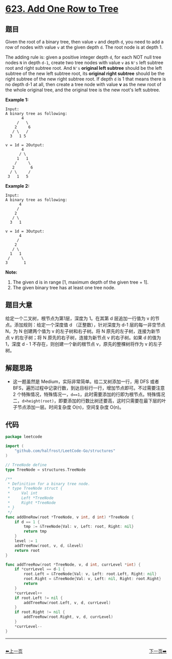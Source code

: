 # [623. Add One Row to Tree](https://leetcode.com/problems/add-one-row-to-tree/)


## 题目

Given the root of a binary tree, then value `v` and depth `d`, you need to add a row of nodes with value `v` at the given depth `d`. The root node is at depth 1.

The adding rule is: given a positive integer depth `d`, for each NOT null tree nodes `N` in depth `d-1`, create two tree nodes with value `v` as `N's` left subtree root and right subtree root. And `N's` **original left subtree** should be the left subtree of the new left subtree root, its **original right subtree** should be the right subtree of the new right subtree root. If depth `d` is 1 that means there is no depth d-1 at all, then create a tree node with value **v** as the new root of the whole original tree, and the original tree is the new root's left subtree.

**Example 1:**

```
Input: 
A binary tree as following:
       4
     /   \
    2     6
   / \   / 
  3   1 5   

v = 1d = 2Output: 
       4
      / \
     1   1
    /     \
   2       6
  / \     / 
 3   1   5   
```

**Example 2:**

```
Input: 
A binary tree as following:
      4
     /   
    2    
   / \   
  3   1    

v = 1d = 3Output: 
      4
     /   
    2
   / \    
  1   1
 /     \  
3       1
```

**Note:**

1. The given d is in range [1, maximum depth of the given tree + 1].
2. The given binary tree has at least one tree node.

## 题目大意

给定一个二叉树，根节点为第1层，深度为 1。在其第 d 层追加一行值为 v 的节点。添加规则：给定一个深度值 d （正整数），针对深度为 d-1 层的每一非空节点 N，为 N 创建两个值为 v 的左子树和右子树。将 N 原先的左子树，连接为新节点 v 的左子树；将 N 原先的右子树，连接为新节点 v 的右子树。如果 d 的值为 1，深度 d - 1 不存在，则创建一个新的根节点 v，原先的整棵树将作为 v 的左子树。

## 解题思路

- 这一题虽然是 Medium，实际非常简单。给二叉树添加一行，用 DFS 或者 BFS，遍历过程中记录行数，到达目标行一行，增加节点即可。不过需要注意 2 个特殊情况，特殊情况一，`d==1`，此时需要添加的行即为根节点。特殊情况二，`d>height(root)`，即要添加的行数比树还要高，这时只需要在最下层的叶子节点添加一层。时间复杂度 O(n)，空间复杂度 O(n)。

## 代码

```go
package leetcode

import (
	"github.com/halfrost/LeetCode-Go/structures"
)

// TreeNode define
type TreeNode = structures.TreeNode

/**
 * Definition for a binary tree node.
 * type TreeNode struct {
 *     Val int
 *     Left *TreeNode
 *     Right *TreeNode
 * }
 */
func addOneRow(root *TreeNode, v int, d int) *TreeNode {
	if d == 1 {
		tmp := &TreeNode{Val: v, Left: root, Right: nil}
		return tmp
	}
	level := 1
	addTreeRow(root, v, d, &level)
	return root
}

func addTreeRow(root *TreeNode, v, d int, currLevel *int) {
	if *currLevel == d-1 {
		root.Left = &TreeNode{Val: v, Left: root.Left, Right: nil}
		root.Right = &TreeNode{Val: v, Left: nil, Right: root.Right}
		return
	}
	*currLevel++
	if root.Left != nil {
		addTreeRow(root.Left, v, d, currLevel)
	}
	if root.Right != nil {
		addTreeRow(root.Right, v, d, currLevel)
	}
	*currLevel--
}
```


----------------------------------------------
<div style="display: flex;justify-content: space-between;align-items: center;">
<p><a href="https://books.halfrost.com/leetcode/ChapterFour/0600~0699/0622.Design-Circular-Queue/">⬅️上一页</a></p>
<p><a href="https://books.halfrost.com/leetcode/ChapterFour/0600~0699/0628.Maximum-Product-of-Three-Numbers/">下一页➡️</a></p>
</div>
